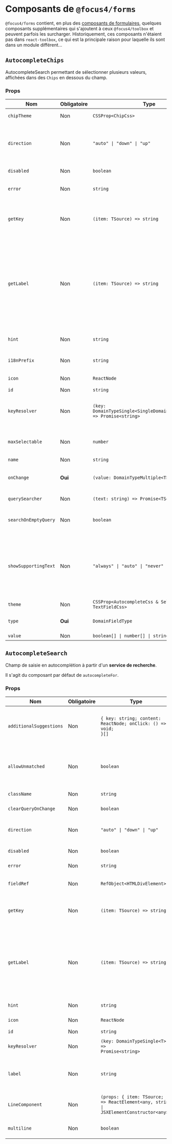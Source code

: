 # Composants de `@focus4/forms` <!-- {docsify-ignore-all} -->

`@focus4/forms` contient, en plus des [composants de formulaires](./model/form-usage.md), quelques composants supplémentaires qui s'ajoutent à ceux `@focus4/toolbox` et peuvent parfois les surcharger. Historiquement, ces composants n'étaient pas dans `react-toolbox`, ce qui est la principale raison pour laquelle ils sont dans un module différent...

## `AutocompleteChips`

AutocompleteSearch permettant de sélectionner plusieurs valeurs, affichées dans des `Chips` en dessous du champ.

### Props

| Nom                  | Obligatoire | Type                                                                                                   | Description                                                                                                                                                                                                           |
| -------------------- | ----------- | ------------------------------------------------------------------------------------------------------ | --------------------------------------------------------------------------------------------------------------------------------------------------------------------------------------------------------------------- |
| `chipTheme`          | Non         | <code>CSSProp&lt;ChipCss&gt;</code>                                                                    | CSS pour les Chips.                                                                                                                                                                                                   |
| `direction`          | Non         | <code>"auto" &#124; "down" &#124; "up"</code>                                                          | Précise dans quel sens les suggestions doivent s'afficher. Par défaut : "auto".                                                                                                                                       |
| `disabled`           | Non         | <code>boolean</code>                                                                                   | Désactive le select.                                                                                                                                                                                                  |
| `error`              | Non         | <code>string</code>                                                                                    | Message d'erreur à afficher.                                                                                                                                                                                          |
| `getKey`             | Non         | <code>(item: TSource) =&gt; string</code>                                                              | Détermine la propriété de l'objet a utiliser comme clé.<br />Par défaut : `item => item.key`                                                                                                                          |
| `getLabel`           | Non         | <code>(item: TSource) =&gt; string</code>                                                              | Détermine la propriété de l'objet à utiliser comme libellé.<br />Le libellé de l'objet est le texte utilisé pour chercher la correspondance avec le texte saisi dans le champ.<br />Par défaut : `item => item.label` |
| `hint`               | Non         | <code>string</code>                                                                                    | Placeholder pour le champ texte.                                                                                                                                                                                      |
| `i18nPrefix`         | Non         | <code>string</code>                                                                                    | Préfixe i18n. Par défaut : "focus".                                                                                                                                                                                   |
| `icon`               | Non         | <code>ReactNode</code>                                                                                 | Icône à poser devant le texte.                                                                                                                                                                                        |
| `id`                 | Non         | <code>string</code>                                                                                    | Id de l'input.                                                                                                                                                                                                        |
| `keyResolver`        | Non         | <code>(key: DomainTypeSingle&lt;SingleDomainFieldType&lt;T&gt;&gt;) =&gt; Promise&lt;string&gt;</code> | Service de résolution de clé. Doit retourner le libellé.                                                                                                                                                              |
| `maxSelectable`      | Non         | <code>number</code>                                                                                    | Nombre maximal d'éléments sélectionnables.                                                                                                                                                                            |
| `name`               | Non         | <code>string</code>                                                                                    | Nom de l'input.                                                                                                                                                                                                       |
| `onChange`           | **Oui**     | <code>(value: DomainTypeMultiple&lt;T&gt;) =&gt; void</code>                                           | Est appelé à chaque changement de valeur.                                                                                                                                                                             |
| `querySearcher`      | Non         | <code>(text: string) =&gt; Promise&lt;TSource[]&gt;</code>                                             | Service de recherche.                                                                                                                                                                                                 |
| `searchOnEmptyQuery` | Non         | <code>boolean</code>                                                                                   | Active l'appel à la recherche si le champ est vide.                                                                                                                                                                   |
| `showSupportingText` | Non         | <code>"always" &#124; "auto" &#124; "never"</code>                                                     | Contrôle l'affichage du texte en dessous du champ, quelque soit la valeur de `supportingText` ou `maxLength`. Par défaut : "always".                                                                                  |
| `theme`              | Non         | <code>CSSProp&lt;AutocompleteCss & SelectChipsCss & TextFieldCss&gt;</code>                            | CSS.                                                                                                                                                                                                                  |
| `type`               | **Oui**     | <code>DomainFieldType</code>                                                                           | Type du champ (celui du domaine).                                                                                                                                                                                     |
| `value`              | Non         | <code>boolean[] &#124; number[] &#124; string[]</code>                                                 | Valeur.                                                                                                                                                                                                               |

## `AutocompleteSearch`

Champ de saisie en autocomplétion à partir d'un **service de recherche**.

Il s'agit du composant par défaut de `autocompleteFor`.

### Props

| Nom                     | Obligatoire | Type                                                                                                                   | Description                                                                                                                                                                                                           |
| ----------------------- | ----------- | ---------------------------------------------------------------------------------------------------------------------- | --------------------------------------------------------------------------------------------------------------------------------------------------------------------------------------------------------------------- |
| `additionalSuggestions` | Non         | <code>{ key: string; content: ReactNode; onClick: () =&gt; void; }[]</code>                                            | Suggestions supplémentaires à afficher en plus des suggestions issues de `values`, pour effectuer des actions différentes.                                                                                            |
| `allowUnmatched`        | Non         | <code>boolean</code>                                                                                                   | Autorise la sélection d'une valeur qui n'existe pas dans `values` (le contenu de la `query` sera retourné en tant que valeur).                                                                                        |
| `className`             | Non         | <code>string</code>                                                                                                    | Classe CSS pour le composant racine.                                                                                                                                                                                  |
| `clearQueryOnChange`    | Non         | <code>boolean</code>                                                                                                   | Vide la query à la sélection d'une valeur.                                                                                                                                                                            |
| `direction`             | Non         | <code>"auto" &#124; "down" &#124; "up"</code>                                                                          | Précise dans quel sens les suggestions doivent s'afficher. Par défaut : "auto".                                                                                                                                       |
| `disabled`              | Non         | <code>boolean</code>                                                                                                   | Désactive le champ texte.                                                                                                                                                                                             |
| `error`                 | Non         | <code>string</code>                                                                                                    | Erreur à afficher sous le champ.                                                                                                                                                                                      |
| `fieldRef`              | Non         | <code>RefObject&lt;HTMLDivElement&gt;</code>                                                                           | Ref vers le champ (pour ancrer un Menu dessus par exemple).                                                                                                                                                           |
| `getKey`                | Non         | <code>(item: TSource) =&gt; string</code>                                                                              | Détermine la propriété de l'objet a utiliser comme clé.<br />Par défaut : `item => item.key`                                                                                                                          |
| `getLabel`              | Non         | <code>(item: TSource) =&gt; string</code>                                                                              | Détermine la propriété de l'objet à utiliser comme libellé.<br />Le libellé de l'objet est le texte utilisé pour chercher la correspondance avec le texte saisi dans le champ.<br />Par défaut : `item => item.label` |
| `hint`                  | Non         | <code>string</code>                                                                                                    | Placeholder pour le champ texte.                                                                                                                                                                                      |
| `icon`                  | Non         | <code>ReactNode</code>                                                                                                 | Icône à poser devant le texte.                                                                                                                                                                                        |
| `id`                    | Non         | <code>string</code>                                                                                                    | `id` pour l'input HTML.                                                                                                                                                                                               |
| `keyResolver`           | Non         | <code>(key: DomainTypeSingle&lt;T&gt;) =&gt; Promise&lt;string&gt;</code>                                              | Service de résolution de clé. Doit retourner le libellé.                                                                                                                                                              |
| `label`                 | Non         | <code>string</code>                                                                                                    | Libellé du champ, sera affiché à la place du `hint` et se déplacera sur le dessus lorsque le champ est utilisé.                                                                                                       |
| `LineComponent`         | Non         | <code>(props: { item: TSource; }) =&gt; ReactElement&lt;any, string &#124; JSXElementConstructor&lt;any&gt;&gt;</code> | Composant personnalisé pour afficher les suggestions.                                                                                                                                                                 |
| `multiline`             | Non         | <code>boolean</code>                                                                                                   | Si renseigné, affiche un <textarea> à la place de l'<input>.                                                                                                                                                          |
| `name`                  | Non         | <code>string</code>                                                                                                    | `name` pour l'input HTML.                                                                                                                                                                                             |
| `onBlur`                | Non         | <code>FocusEventHandler&lt;HTMLInputElement &#124; HTMLTextAreaElement &#124; HTMLSpanElement&gt;</code>               | Au blur du champ texte.                                                                                                                                                                                               |
| `onChange`              | Non         | <code>(value: DomainTypeSingle&lt;T&gt;) =&gt; void</code>                                                             | Au changement.                                                                                                                                                                                                        |
| `onClick`               | Non         | <code>MouseEventHandler&lt;HTMLDivElement&gt;</code>                                                                   | Au clic sur le champ texte.                                                                                                                                                                                           |
| `onContextMenu`         | Non         | <code>MouseEventHandler&lt;HTMLInputElement &#124; HTMLTextAreaElement&gt;</code>                                      | Au clic-droit dans le champ texte.                                                                                                                                                                                    |
| `onFocus`               | Non         | <code>FocusEventHandler&lt;HTMLInputElement &#124; HTMLTextAreaElement &#124; HTMLSpanElement&gt;</code>               | Au focus du champ texte.                                                                                                                                                                                              |
| `onKeyDown`             | Non         | <code>KeyboardEventHandler&lt;HTMLInputElement &#124; HTMLTextAreaElement&gt;</code>                                   | Au `keydown` du champ.                                                                                                                                                                                                |
| `onKeyPress`            | Non         | <code>KeyboardEventHandler&lt;HTMLInputElement &#124; HTMLTextAreaElement&gt;</code>                                   | Au `keypress` du champ.                                                                                                                                                                                               |
| `onKeyUp`               | Non         | <code>KeyboardEventHandler&lt;HTMLInputElement &#124; HTMLTextAreaElement&gt;</code>                                   | Au `keyup` du champ.                                                                                                                                                                                                  |
| `onPaste`               | Non         | <code>ClipboardEventHandler&lt;HTMLInputElement &#124; HTMLTextAreaElement&gt;</code>                                  | Au collage de texte dans le champ.                                                                                                                                                                                    |
| `onPointerDown`         | Non         | <code>(e: PointerEvent&lt;HTMLInputElement &#124; HTMLTextAreaElement&gt;) =&gt; void</code>                           | [MDN Reference](https://developer.mozilla.org/docs/Web/API/Element/pointerdown_event)                                                                                                                                 |
| `onPointerEnter`        | Non         | <code>(e: PointerEvent&lt;HTMLInputElement &#124; HTMLTextAreaElement&gt;) =&gt; void</code>                           | [MDN Reference](https://developer.mozilla.org/docs/Web/API/Element/pointerenter_event)                                                                                                                                |
| `onPointerLeave`        | Non         | <code>(e: PointerEvent&lt;HTMLInputElement &#124; HTMLTextAreaElement&gt;) =&gt; void</code>                           | [MDN Reference](https://developer.mozilla.org/docs/Web/API/Element/pointerleave_event)                                                                                                                                |
| `onPointerUp`           | Non         | <code>(e: PointerEvent&lt;HTMLInputElement &#124; HTMLTextAreaElement&gt;) =&gt; void</code>                           | [MDN Reference](https://developer.mozilla.org/docs/Web/API/Element/pointerup_event)                                                                                                                                   |
| `onQueryChange`         | Non         | <code>(query: string) =&gt; void</code>                                                                                | Handler appelé lorsque la query (= contenu du champ texte) change.                                                                                                                                                    |
| `prefix`                | Non         | <code>string</code>                                                                                                    | Préfixe à poser devant le texte.                                                                                                                                                                                      |
| `query`                 | Non         | <code>string</code>                                                                                                    | Permet de surcharger la query (= contenu du champ texte). A utiliser avec `onQueryChange`.                                                                                                                            |
| `querySearcher`         | Non         | <code>(text: string) =&gt; Promise&lt;TSource[]&gt;</code>                                                             | Service de recherche.                                                                                                                                                                                                 |
| `required`              | Non         | <code>boolean</code>                                                                                                   | Valeur de `required` sur l'input HTML.                                                                                                                                                                                |
| `role`                  | Non         | <code>AriaRole</code>                                                                                                  | Valeur de `role` sur l'input HTML.                                                                                                                                                                                    |
| `rows`                  | Non         | <code>number</code>                                                                                                    | Nombre de lignes pour le <textarea> (si `multiline`).                                                                                                                                                                 |
| `searchOnEmptyQuery`    | Non         | <code>boolean</code>                                                                                                   | Active l'appel à la recherche si le champ est vide.                                                                                                                                                                   |
| `showSupportingText`    | Non         | <code>"always" &#124; "auto" &#124; "never"</code>                                                                     | Contrôle l'affichage du texte en dessous du champ, quelque soit la valeur de `supportingText` ou `maxLength`. Par défaut : "auto".                                                                                    |
| `suffix`                | Non         | <code>string</code>                                                                                                    | Préfixe à poser après le texte.                                                                                                                                                                                       |
| `supportingText`        | Non         | <code>string</code>                                                                                                    | Texte à afficher en dessous du champ. Sera affiché en rouge si `error`.                                                                                                                                               |
| `tabIndex`              | Non         | <code>number</code>                                                                                                    | `tabindex` pour l'input HTML.                                                                                                                                                                                         |
| `theme`                 | Non         | <code>CSSProp&lt;AutocompleteCss & TextFieldCss&gt;</code>                                                             | CSS.                                                                                                                                                                                                                  |
| `trailing`              | Non         | <code>TrailingIcon &#124; TrailingIcon[]</code>                                                                        | Définition des icônes à poser après le texte dans le champ.                                                                                                                                                           |
| `type`                  | **Oui**     | <code>DomainFieldType</code>                                                                                           | Type du champ (celui du domaine).                                                                                                                                                                                     |
| `value`                 | Non         | <code>string &#124; number &#124; boolean</code>                                                                       | Valeur.                                                                                                                                                                                                               |

## `BooleanRadio`

Un radio oui/non pour un booléen.

### Props

| Nom                  | Obligatoire | Type                                                   | Description                                                                                                                          |
| -------------------- | ----------- | ------------------------------------------------------ | ------------------------------------------------------------------------------------------------------------------------------------ |
| `disabled`           | Non         | <code>boolean</code>                                   | Disabled radio-select, default to: false                                                                                             |
| `error`              | Non         | <code>string</code>                                    | Error message to display.                                                                                                            |
| `labelNo`            | Non         | <code>string</code>                                    | Libellé pour le "non". Par défaut: "focus.boolean.no"                                                                                |
| `labelYes`           | Non         | <code>string</code>                                    | Libellé pour le "oui". Par défaut: "focus.boolean.yes"                                                                               |
| `name`               | **Oui**     | <code>string</code>                                    | Name for input field.                                                                                                                |
| `onChange`           | **Oui**     | <code>(value: boolean) =&gt; void</code>               | Call with each value change.                                                                                                         |
| `showSupportingText` | Non         | <code>"always" &#124; "auto" &#124; "never"</code>     | Contrôle l'affichage du texte en dessous du champ, quelque soit la valeur de `supportingText` ou `maxLength`. Par défaut : "always". |
| `theme`              | Non         | <code>CSSProp&lt;BooleanRadioCss & RadioCss&gt;</code> | CSS.                                                                                                                                 |
| `value`              | Non         | <code>boolean</code>                                   | Value.                                                                                                                               |

## `Display`

Le composant d'affichage par défaut pour [toutes les fonctions d'affichage de champs](model/display-fields.md). Résout les listes de références, les autocompletes via `keyResolver`, les traductions i18n et peut afficher des listes de valeurs.

### Props

| Nom                 | Obligatoire | Type                                                                                                   | Description                                                                                                                                                                          |
| ------------------- | ----------- | ------------------------------------------------------------------------------------------------------ | ------------------------------------------------------------------------------------------------------------------------------------------------------------------------------------ |
| `formatter`         | Non         | <code>(value: DomainTypeSingle&lt;SingleDomainFieldType&lt;T&gt;&gt;) =&gt; string</code>              | Formatteur.                                                                                                                                                                          |
| `keyResolver`       | Non         | <code>(key: DomainTypeSingle&lt;SingleDomainFieldType&lt;T&gt;&gt;) =&gt; Promise&lt;string&gt;</code> | Service de résolution de code.                                                                                                                                                       |
| `listChunkSize`     | Non         | <code>number</code>                                                                                    | Si renseigné pour un affichage multiple en mode `list`, découpe les listes en plusieurs morceaux pour pouvoir les afficher en colonnes par exemple.                                  |
| `multiValueDisplay` | Non         | <code>"inline" &#124; "lists-if-multiple" &#124; "lists"</code>                                        | Permet de choisir si les valeurs multiples sont affichées en liste(s) ou sur une seule ligne.<br />Par défaut : `lists-if-multiple` (`inline` si une seule valeur et `lists` sinon). |
| `theme`             | Non         | <code>CSSProp&lt;DisplayCss&gt;</code>                                                                 | CSS.                                                                                                                                                                                 |
| `type`              | **Oui**     | <code>DomainFieldType</code>                                                                           | Type du champ (celui du domaine).                                                                                                                                                    |
| `value`             | Non         | <code>any</code>                                                                                       | Valeur à afficher.                                                                                                                                                                   |
| `values`            | Non         | <code>ReferenceList&lt;any, any, any&gt;</code>                                                        | Liste des valeurs de référence.                                                                                                                                                      |

## `InputDate`

Un champ de saisie de date avec double saisie en texte (avec un `Input`) et un calendrier (`Calendar`), qui s'affiche en dessous.

### Props

| Nom                | Obligatoire | Type                                                                                                                                                                                    | Description                                                                                                                                                                                                                                                                                                                                                                                                                                                                                                                                                                                                                                                                                                                                                                                                |
| ------------------ | ----------- | --------------------------------------------------------------------------------------------------------------------------------------------------------------------------------------- | ---------------------------------------------------------------------------------------------------------------------------------------------------------------------------------------------------------------------------------------------------------------------------------------------------------------------------------------------------------------------------------------------------------------------------------------------------------------------------------------------------------------------------------------------------------------------------------------------------------------------------------------------------------------------------------------------------------------------------------------------------------------------------------------------------------- |
| `calendarFormat`   | Non         | <code>DateTimeFormatOptions</code>                                                                                                                                                      | Format de l'affichage de la date dans le calendrier.                                                                                                                                                                                                                                                                                                                                                                                                                                                                                                                                                                                                                                                                                                                                                       |
| `calendarPosition` | Non         | <code>"auto" &#124; "down" &#124; "up"</code>                                                                                                                                           | Position du calendrier. Par défaut: "auto".                                                                                                                                                                                                                                                                                                                                                                                                                                                                                                                                                                                                                                                                                                                                                                |
| `calendarProps`    | Non         | <code>Omit&lt;CalendarProps, "onChange" &#124; "display" &#124; "handleSelect" &#124; "selectedDate"&gt;</code>                                                                         |                                                                                                                                                                                                                                                                                                                                                                                                                                                                                                                                                                                                                                                                                                                                                                                                            |
| `displayFrom`      | Non         | <code>"left" &#124; "right"</code>                                                                                                                                                      | Composant affiché depuis la gauche ou la droite.                                                                                                                                                                                                                                                                                                                                                                                                                                                                                                                                                                                                                                                                                                                                                           |
| `error`            | Non         | <code>string</code>                                                                                                                                                                     | Erreur à afficher sous le champ.                                                                                                                                                                                                                                                                                                                                                                                                                                                                                                                                                                                                                                                                                                                                                                           |
| `id`               | Non         | <code>string</code>                                                                                                                                                                     | Id pour l'input.                                                                                                                                                                                                                                                                                                                                                                                                                                                                                                                                                                                                                                                                                                                                                                                           |
| `inputFormat`      | Non         | <code>string</code>                                                                                                                                                                     | Format de la date dans l'input.                                                                                                                                                                                                                                                                                                                                                                                                                                                                                                                                                                                                                                                                                                                                                                            |
| `inputProps`       | Non         | <code>Omit&lt;InputProps&lt;"string"&gt;, "error" &#124; "onChange" &#124; "value" &#124; "type" &#124; "id" &#124; "name" &#124; "onFocus" &#124; "onKeyDown" &#124; "mask"&gt;</code> | Props de l'input.                                                                                                                                                                                                                                                                                                                                                                                                                                                                                                                                                                                                                                                                                                                                                                                          |
| `ISOStringFormat`  | Non         | <code>"date-only" &#124; "local-midnight" &#124; "local-utc-midnight" &#124; "utc-midnight"</code>                                                                                      | Définit la correspondance entre une date et l'ISOString (date/heure) associé.<br /><br />Par exemple, pour 24/10/2017 en UTC + 2 :<br />- "utc-midnight" : Minuit, en UTC. (-> 2017-10-24T00:00:00Z)<br />- "local-midnight" : Minuit, au fuseau horaire local. (-> 2017-10-24T00:00:00+02:00)<br />- "local-utc-midnight" : Minuit à l'heure locale, en UTC. (-> 2017-10-23T22:00:00Z)<br />- "date-only" : ISOString sans heure (-> 2017-10-23)<br /><br />En "utc-midnight", le composant ignore totalement la composante heure de la date qu'il reçoit,<br />alors qu'en "local-*" la date sera convertie dans le fuseau horaire local. Quelque soit le format choisi,<br />la composante heure sera toujours normalisée (comme choisi) en sortie de `onChange`.<br /><br />Par défaut "utc-midnight". |
| `name`             | Non         | <code>string</code>                                                                                                                                                                     | Name pour l'input.                                                                                                                                                                                                                                                                                                                                                                                                                                                                                                                                                                                                                                                                                                                                                                                         |
| `onChange`         | **Oui**     | <code>(date: string) =&gt; void</code>                                                                                                                                                  | Appelé lorsque la date change.                                                                                                                                                                                                                                                                                                                                                                                                                                                                                                                                                                                                                                                                                                                                                                             |
| `theme`            | Non         | <code>CSSProp&lt;InputDateCss&gt;</code>                                                                                                                                                | CSS.                                                                                                                                                                                                                                                                                                                                                                                                                                                                                                                                                                                                                                                                                                                                                                                                       |
| `timezoneCode`     | Non         | <code>string</code>                                                                                                                                                                     | Code Timezone que l'on souhaite appliquer au DatePicker dans le cas d'une Timezone différente de celle du navigateur (https://moment.github.io/luxon/#/zones)<br />Incompatible avec l'usage de ISOStringFormat                                                                                                                                                                                                                                                                                                                                                                                                                                                                                                                                                                                            |
| `value`            | **Oui**     | <code>string</code>                                                                                                                                                                     | Valeur.                                                                                                                                                                                                                                                                                                                                                                                                                                                                                                                                                                                                                                                                                                                                                                                                    |

## `InputTime`

Un champ de saisie d'heure avec double saisie en texte (avec un `Input`) et une horloge (`Clock`), qui s'affiche en dessous.

### Props

| Nom             | Obligatoire | Type                                                                                                                                                                                    | Description                                                                                                                                          |
| --------------- | ----------- | --------------------------------------------------------------------------------------------------------------------------------------------------------------------------------------- | ---------------------------------------------------------------------------------------------------------------------------------------------------- |
| `clockFormat`   | Non         | <code>"24hr" &#124; "ampm"</code>                                                                                                                                                       | Format pour le composant d'horloge.                                                                                                                  |
| `clockPosition` | Non         | <code>"auto" &#124; "down" &#124; "up"</code>                                                                                                                                           | Position de l'horloge. Par défaut: "auto".                                                                                                           |
| `clockTheme`    | Non         | <code>CSSProp&lt;ClockCss&gt;</code>                                                                                                                                                    | CSS pour le composant Clock.                                                                                                                         |
| `displayFrom`   | Non         | <code>"left" &#124; "right"</code>                                                                                                                                                      | Composant affiché depuis la gauche ou la droite.                                                                                                     |
| `error`         | Non         | <code>string</code>                                                                                                                                                                     | Erreur à afficher sous le champ.                                                                                                                     |
| `id`            | Non         | <code>string</code>                                                                                                                                                                     | Id pour l'input.                                                                                                                                     |
| `inputFormat`   | Non         | <code>string</code>                                                                                                                                                                     | Format de la date dans l'input.                                                                                                                      |
| `inputProps`    | Non         | <code>Omit&lt;InputProps&lt;"string"&gt;, "error" &#124; "onChange" &#124; "value" &#124; "type" &#124; "id" &#124; "name" &#124; "onFocus" &#124; "onKeyDown" &#124; "mask"&gt;</code> | Props de l'input.                                                                                                                                    |
| `name`          | Non         | <code>string</code>                                                                                                                                                                     | Name pour l'input.                                                                                                                                   |
| `onChange`      | **Oui**     | <code>(time: string) =&gt; void</code>                                                                                                                                                  | Appelé lorsque l'heure change.                                                                                                                       |
| `theme`         | Non         | <code>CSSProp&lt;InputTimeCss&gt;</code>                                                                                                                                                | CSS.                                                                                                                                                 |
| `timezoneCode`  | Non         | <code>string</code>                                                                                                                                                                     | Code Timezone que l'on souhaite appliquer au InputTime dans le cas d'une Timezone différente de celle du navigateur (https://momentjs.com/timezone/) |
| `value`         | **Oui**     | <code>string</code>                                                                                                                                                                     | Valeur.                                                                                                                                              |

## `Input`


Surcharge du `TextField` de `@focus4/toolbox` pour ajouter :

-   La gestion de masques de saisie
-   Une gestion propre de saisie de nombre (avec formattage, restrictions de décimales, et un `onChange` qui renvoie bien un nombre)

Il s'agit du composant par défaut pour [`fieldFor`](model/display-fields.md#fieldforfield-options).

### Props

| Nom                     | Obligatoire | Type                                                                                                     | Description                                                                                                                        |
| ----------------------- | ----------- | -------------------------------------------------------------------------------------------------------- | ---------------------------------------------------------------------------------------------------------------------------------- |
| `autoComplete`          | Non         | <code>string</code>                                                                                      | Valeur de `autocomplete` sur l'input HTML.                                                                                         |
| `className`             | Non         | <code>string</code>                                                                                      | Classe CSS pour le composant racine.                                                                                               |
| `disabled`              | Non         | <code>boolean</code>                                                                                     | Désactive le champ texte.                                                                                                          |
| `error`                 | Non         | <code>string</code>                                                                                      | Erreur à afficher sous le champ.                                                                                                   |
| `fieldRef`              | Non         | <code>RefObject&lt;HTMLDivElement&gt;</code>                                                             | Ref vers le champ (pour ancrer un Menu dessus par exemple).                                                                        |
| `hasThousandsSeparator` | Non         | <code>boolean</code>                                                                                     | Pour un input de type "number", affiche les séparateurs de milliers.                                                               |
| `hint`                  | Non         | <code>string</code>                                                                                      | Placeholder pour le champ texte.                                                                                                   |
| `icon`                  | Non         | <code>ReactNode</code>                                                                                   | Icône à poser devant le texte.                                                                                                     |
| `id`                    | Non         | <code>string</code>                                                                                      | `id` pour l'input HTML.                                                                                                            |
| `label`                 | Non         | <code>string</code>                                                                                      | Libellé du champ, sera affiché à la place du `hint` et se déplacera sur le dessus lorsque le champ est utilisé.                    |
| `loading`               | Non         | <code>boolean</code>                                                                                     | Affiche un indicateur de chargement dans le champ texte.                                                                           |
| `mask`                  | Non         | <code>MaskDefinition</code>                                                                              | Pour un input de type "text", paramètre un masque de saisie.                                                                       |
| `maxDecimals`           | Non         | <code>number</code>                                                                                      | Pour un input de type "number", le nombre maximal de décimales qu'il est possible de saisir. Par défaut : 10.                      |
| `maxLength`             | Non         | <code>number</code>                                                                                      | Taille maximum du champ. Sera affiché en dessous du champ à côté de `supportingText`.                                              |
| `multiline`             | Non         | <code>boolean</code>                                                                                     | Si renseigné, affiche un <textarea> à la place de l'<input>.                                                                       |
| `name`                  | Non         | <code>string</code>                                                                                      | `name` pour l'input HTML.                                                                                                          |
| `noNegativeNumbers`     | Non         | <code>boolean</code>                                                                                     | Pour un input de type "number", interdit la saisie de nombres négatifs.                                                            |
| `onBlur`                | Non         | <code>FocusEventHandler&lt;HTMLInputElement &#124; HTMLTextAreaElement &#124; HTMLSpanElement&gt;</code> | Au blur du champ texte.                                                                                                            |
| `onChange`              | **Oui**     | <code>(value: DomainTypeSingle&lt;T&gt;) =&gt; void</code>                                               | Handler appelé à chaque saisie. Retourne la valeur dans le type de l'input.                                                        |
| `onClick`               | Non         | <code>MouseEventHandler&lt;HTMLDivElement&gt;</code>                                                     | Au clic sur le champ texte.                                                                                                        |
| `onContextMenu`         | Non         | <code>MouseEventHandler&lt;HTMLInputElement &#124; HTMLTextAreaElement&gt;</code>                        | Au clic-droit dans le champ texte.                                                                                                 |
| `onFocus`               | Non         | <code>FocusEventHandler&lt;HTMLInputElement &#124; HTMLTextAreaElement &#124; HTMLSpanElement&gt;</code> | Au focus du champ texte.                                                                                                           |
| `onKeyDown`             | Non         | <code>KeyboardEventHandler&lt;HTMLInputElement &#124; HTMLTextAreaElement&gt;</code>                     | Au `keydown` du champ.                                                                                                             |
| `onKeyPress`            | Non         | <code>KeyboardEventHandler&lt;HTMLInputElement &#124; HTMLTextAreaElement&gt;</code>                     | Au `keypress` du champ.                                                                                                            |
| `onKeyUp`               | Non         | <code>KeyboardEventHandler&lt;HTMLInputElement &#124; HTMLTextAreaElement&gt;</code>                     | Au `keyup` du champ.                                                                                                               |
| `onPaste`               | Non         | <code>ClipboardEventHandler&lt;HTMLInputElement &#124; HTMLTextAreaElement&gt;</code>                    | Au collage de texte dans le champ.                                                                                                 |
| `onPointerDown`         | Non         | <code>(e: PointerEvent&lt;HTMLInputElement &#124; HTMLTextAreaElement&gt;) =&gt; void</code>             | [MDN Reference](https://developer.mozilla.org/docs/Web/API/Element/pointerdown_event)                                              |
| `onPointerEnter`        | Non         | <code>(e: PointerEvent&lt;HTMLInputElement &#124; HTMLTextAreaElement&gt;) =&gt; void</code>             | [MDN Reference](https://developer.mozilla.org/docs/Web/API/Element/pointerenter_event)                                             |
| `onPointerLeave`        | Non         | <code>(e: PointerEvent&lt;HTMLInputElement &#124; HTMLTextAreaElement&gt;) =&gt; void</code>             | [MDN Reference](https://developer.mozilla.org/docs/Web/API/Element/pointerleave_event)                                             |
| `onPointerUp`           | Non         | <code>(e: PointerEvent&lt;HTMLInputElement &#124; HTMLTextAreaElement&gt;) =&gt; void</code>             | [MDN Reference](https://developer.mozilla.org/docs/Web/API/Element/pointerup_event)                                                |
| `prefix`                | Non         | <code>string</code>                                                                                      | Préfixe à poser devant le texte.                                                                                                   |
| `readonly`              | Non         | <code>boolean</code>                                                                                     | Si renseigné, crée un champ texte en lecture seule sans <input> HTML.                                                              |
| `required`              | Non         | <code>boolean</code>                                                                                     | Valeur de `required` sur l'input HTML.                                                                                             |
| `role`                  | Non         | <code>AriaRole</code>                                                                                    | Valeur de `role` sur l'input HTML.                                                                                                 |
| `rows`                  | Non         | <code>number</code>                                                                                      | Nombre de lignes pour le <textarea> (si `multiline`).                                                                              |
| `showSupportingText`    | Non         | <code>"always" &#124; "auto" &#124; "never"</code>                                                       | Contrôle l'affichage du texte en dessous du champ, quelque soit la valeur de `supportingText` ou `maxLength`. Par défaut : "auto". |
| `suffix`                | Non         | <code>string</code>                                                                                      | Préfixe à poser après le texte.                                                                                                    |
| `supportingText`        | Non         | <code>string</code>                                                                                      | Texte à afficher en dessous du champ. Sera affiché en rouge si `error`.                                                            |
| `tabIndex`              | Non         | <code>number</code>                                                                                      | `tabindex` pour l'input HTML.                                                                                                      |
| `theme`                 | Non         | <code>CSSProp&lt;TextFieldCss&gt;</code>                                                                 | CSS.                                                                                                                               |
| `trailing`              | Non         | <code>TrailingIcon &#124; TrailingIcon[]</code>                                                          | Définition des icônes à poser après le texte dans le champ.                                                                        |
| `type`                  | **Oui**     | <code>DomainFieldType</code>                                                                             | Type du champ (celui du domaine).                                                                                                  |
| `value`                 | Non         | <code>string &#124; number &#124; boolean</code>                                                         | Valeur.                                                                                                                            |

## `Label`

Le composant d'affichage du libellé par défaut pour [toutes les fonctions d'affichage de champs](model/display-fields.md). Peut inclure une tooltip à côté du libellé.

### Props

| Nom              | Obligatoire | Type                                   | Description                                       |
| ---------------- | ----------- | -------------------------------------- | ------------------------------------------------- |
| `comment`        | Non         | <code>ReactNode</code>                 | Commentaire, affiché sur la tooltip               |
| `i18nPrefix`     | Non         | <code>string</code>                    | Pour l'icône de la tooltip. Par défaut : "focus". |
| `id`             | Non         | <code>string</code>                    | Id du champ associé                               |
| `label`          | Non         | <code>string</code>                    | Libellé.                                          |
| `onTooltipClick` | Non         | <code>() =&gt; void</code>             | Au click sur la tooltip.                          |
| `showTooltip`    | Non         | <code>boolean</code>                   | Affiche la tooltip.                               |
| `style`          | Non         | <code>CSSProperties</code>             | Style inline.                                     |
| `theme`          | Non         | <code>CSSProp&lt;LabelCss&gt;</code>   | CSS.                                              |
| `tooltipTheme`   | Non         | <code>CSSProp&lt;TooltipCss&gt;</code> | CSS de la tooltip.                                |

## `PanelButtons`

Buttons par défaut du panel : edit / save / cancel.

### Props

| Nom             | Obligatoire | Type                       | Description                              |
| --------------- | ----------- | -------------------------- | ---------------------------------------- |
| `editing`       | Non         | <code>boolean</code>       | Etat d'édition.                          |
| `i18nPrefix`    | Non         | <code>string</code>        | Préfixe i18n. Par défaut : "focus"       |
| `loading`       | Non         | <code>boolean</code>       | En cours de chargement                   |
| `onClickCancel` | Non         | <code>() =&gt; void</code> | Appelé au clic sur le bouton "Annuler".  |
| `onClickEdit`   | Non         | <code>() =&gt; void</code> | Appelé au clic sur le bouton "Modifier". |
| `save`          | Non         | <code>() =&gt; void</code> | Handler du bouton save.                  |

## `Panel`

Le composant standard pour afficher un bloc avec un titre, des actions et un contenu. Utilisé largement par les formulaires.

### Props

| Nom               | Obligatoire | Type                                                           | Description                                                                                      |
| ----------------- | ----------- | -------------------------------------------------------------- | ------------------------------------------------------------------------------------------------ |
| `Buttons`         | Non         | <code>ComponentType&lt;PanelButtonsProps&gt;</code>            | Boutons à afficher dans le Panel. Par défaut : les boutons de formulaire (edit / save / cancel). |
| `buttonsPosition` | Non         | <code>"none" &#124; "both" &#124; "bottom" &#124; "top"</code> | Position des boutons. Par défaut : "top".                                                        |
| `editing`         | Non         | <code>boolean</code>                                           | Etat d'édition.                                                                                  |
| `hideOnScrollspy` | Non         | <code>boolean</code>                                           | Masque le panel dans le ScrollspyContainer.                                                      |
| `hideProgressBar` | Non         | <code>boolean</code>                                           | Masque la progress bar lors du chargement/sauvegarde.                                            |
| `i18nPrefix`      | Non         | <code>string</code>                                            | Préfixe i18n. Par défaut : "focus"                                                               |
| `loading`         | Non         | <code>boolean</code>                                           | En cours de chargement                                                                           |
| `name`            | Non         | <code>string</code>                                            | Identifiant du panel. Par défaut : premier mot du titre, si renseigné.                           |
| `onClickCancel`   | Non         | <code>() =&gt; void</code>                                     | Appelé au clic sur le bouton "Annuler".                                                          |
| `onClickEdit`     | Non         | <code>() =&gt; void</code>                                     | Appelé au clic sur le bouton "Modifier".                                                         |
| `save`            | Non         | <code>() =&gt; void</code>                                     | Handler du bouton save.                                                                          |
| `theme`           | Non         | <code>CSSProp&lt;PanelCss&gt;</code>                           | CSS.                                                                                             |
| `title`           | Non         | <code>string</code>                                            | Titre du panel.                                                                                  |

## `SelectCheckbox`

Un composant de sélection multiple pour un champ de type liste de valeurs avec plusieurs choix possibles, dans une liste de référence.

### Props

| Nom                  | Obligatoire | Type                                                         | Description                                                                                                                          |
| -------------------- | ----------- | ------------------------------------------------------------ | ------------------------------------------------------------------------------------------------------------------------------------ |
| `disabled`           | Non         | <code>boolean</code>                                         | Désactive le select.                                                                                                                 |
| `error`              | Non         | <code>string</code>                                          | Message d'erreur à afficher.                                                                                                         |
| `id`                 | Non         | <code>string</code>                                          | Id de l'input.                                                                                                                       |
| `label`              | Non         | <code>string</code>                                          | Libellé.                                                                                                                             |
| `maxSelectable`      | Non         | <code>number</code>                                          | Nombre maximal d'éléments sélectionnables.                                                                                           |
| `name`               | Non         | <code>string</code>                                          | Nom de l'input.                                                                                                                      |
| `onChange`           | **Oui**     | <code>(value: DomainTypeMultiple&lt;T&gt;) =&gt; void</code> | Est appelé à chaque changement de valeur.                                                                                            |
| `showSupportingText` | Non         | <code>"always" &#124; "auto" &#124; "never"</code>           | Contrôle l'affichage du texte en dessous du champ, quelque soit la valeur de `supportingText` ou `maxLength`. Par défaut : "always". |
| `theme`              | Non         | <code>CSSProp&lt;CheckboxCss & SelectCheckboxCss&gt;</code>  | CSS.                                                                                                                                 |
| `type`               | **Oui**     | <code>DomainFieldType</code>                                 | Type du champ (celui du domaine).                                                                                                    |
| `value`              | Non         | <code>boolean[] &#124; number[] &#124; string[]</code>       | Valeur.                                                                                                                              |
| `values`             | **Oui**     | <code>ReferenceList&lt;any, any, any&gt;</code>              | Liste des valeurs.                                                                                                                   |

## `SelectChips`

Select permettant de sélectionner plusieurs valeurs, affichées dans des `Chips` en dessous du champ.

### Props

| Nom                  | Obligatoire | Type                                                                    | Description                                                                                                                          |
| -------------------- | ----------- | ----------------------------------------------------------------------- | ------------------------------------------------------------------------------------------------------------------------------------ |
| `chipTheme`          | Non         | <code>CSSProp&lt;ChipCss&gt;</code>                                     | CSS pour les Chips.                                                                                                                  |
| `direction`          | Non         | <code>"auto" &#124; "down" &#124; "up"</code>                           | Précise dans quel sens les suggestions doivent s'afficher. Par défaut : "auto".                                                      |
| `disabled`           | Non         | <code>boolean</code>                                                    | Désactive le champ texte.                                                                                                            |
| `error`              | Non         | <code>string</code>                                                     | Message d'erreur à afficher.                                                                                                         |
| `hasSelectAll`       | Non         | <code>boolean</code>                                                    | Permet la sélection de tous les éléments à la fois.                                                                                  |
| `i18nPrefix`         | Non         | <code>string</code>                                                     | Préfixe i18n. Par défaut : "focus".                                                                                                  |
| `icon`               | Non         | <code>ReactNode</code>                                                  | Icône à poser devant le texte.                                                                                                       |
| `id`                 | Non         | <code>string</code>                                                     | Id de l'input.                                                                                                                       |
| `maxSelectable`      | Non         | <code>number</code>                                                     | Nombre maximal d'éléments sélectionnables.                                                                                           |
| `name`               | Non         | <code>string</code>                                                     | Nom de l'input.                                                                                                                      |
| `onChange`           | **Oui**     | <code>(value: DomainTypeMultiple&lt;T&gt;) =&gt; void</code>            | Est appelé à chaque changement de valeur.                                                                                            |
| `showSupportingText` | Non         | <code>"always" &#124; "auto" &#124; "never"</code>                      | Contrôle l'affichage du texte en dessous du champ, quelque soit la valeur de `supportingText` ou `maxLength`. Par défaut : "always". |
| `theme`              | Non         | <code>CSSProp&lt;DropdownCss & SelectChipsCss & TextFieldCss&gt;</code> | CSS.                                                                                                                                 |
| `type`               | **Oui**     | <code>DomainFieldType</code>                                            | Type du champ (celui du domaine).                                                                                                    |
| `unselectable`       | Non         | <code>(value: any) =&gt; boolean</code>                                 | Retire les valeurs qui correspondent à ce filtre des valeurs sélectionnables dans le Select.                                         |
| `value`              | Non         | <code>boolean[] &#124; number[] &#124; string[]</code>                  | Valeur.                                                                                                                              |
| `values`             | **Oui**     | <code>ReferenceList&lt;any, any, any&gt;</code>                         | Liste des valeurs.                                                                                                                   |

## `SelectRadio`

Un composant de saisie pour choisir un élément dans une liste de référence en utilisant un [`Radio`](components/toolbox.md#radiogroup)

### Props

| Nom                  | Obligatoire | Type                                                       | Description                                                                                                                          |
| -------------------- | ----------- | ---------------------------------------------------------- | ------------------------------------------------------------------------------------------------------------------------------------ |
| `disabled`           | Non         | <code>boolean</code>                                       | Désactive le select.                                                                                                                 |
| `error`              | Non         | <code>string</code>                                        | Message d'erreur à afficher.                                                                                                         |
| `hasUndefined`       | Non         | <code>boolean</code>                                       | Autorise la non-sélection en ajoutant une option vide. Par défaut : "false".                                                         |
| `label`              | Non         | <code>string</code>                                        | Libellé.                                                                                                                             |
| `name`               | Non         | <code>string</code>                                        | Nom de l'input.                                                                                                                      |
| `onChange`           | **Oui**     | <code>(value: DomainTypeSingle&lt;T&gt;) =&gt; void</code> | Est appelé à chaque changement de valeur.                                                                                            |
| `showSupportingText` | Non         | <code>"always" &#124; "auto" &#124; "never"</code>         | Contrôle l'affichage du texte en dessous du champ, quelque soit la valeur de `supportingText` ou `maxLength`. Par défaut : "always". |
| `theme`              | Non         | <code>CSSProp&lt;RadioCss & SelectRadioCss&gt;</code>      | CSS.                                                                                                                                 |
| `type`               | **Oui**     | <code>DomainFieldType</code>                               | Type du champ (celui du domaine).                                                                                                    |
| `undefinedLabel`     | Non         | <code>string</code>                                        | Libellé du cas vide.                                                                                                                 |
| `undefinedPosition`  | Non         | <code>"bottom" &#124; "top"</code>                         | Position du cas vide. Par défaut : "bottom".                                                                                         |
| `value`              | Non         | <code>string &#124; number &#124; boolean</code>           | Valeur.                                                                                                                              |
| `values`             | **Oui**     | <code>ReferenceList&lt;any, any, any&gt;</code>            | Liste des valeurs.                                                                                                                   |

## `Select`

Un composant de saisie pour choisir un élément dans une liste de référence, via un Dropdown.

Il s'agit du composant par défaut pour [`selectFor`](model/display-fields.md#selectforfield-values-options).

### Props

| Nom                               | Obligatoire | Type                                                                                                               | Description                                                                                                                        |
| --------------------------------- | ----------- | ------------------------------------------------------------------------------------------------------------------ | ---------------------------------------------------------------------------------------------------------------------------------- |
| `className`                       | Non         | <code>string</code>                                                                                                | Classe CSS pour le composant racine.                                                                                               |
| `direction`                       | Non         | <code>"auto" &#124; "down" &#124; "up"</code>                                                                      | Précise dans quel sens les valeurs doivent s'afficher. Par défaut : "auto".                                                        |
| `disableArrowSelectionWhenClosed` | Non         | <code>boolean</code>                                                                                               | Désactive la sélection de valeurs au clavier lorsque la Dropdown est fermée.                                                       |
| `disabled`                        | Non         | <code>boolean</code>                                                                                               | Désactive le champ texte.                                                                                                          |
| `error`                           | Non         | <code>string</code>                                                                                                | Message d'erreur à afficher.                                                                                                       |
| `fieldRef`                        | Non         | <code>RefObject&lt;HTMLDivElement&gt;</code>                                                                       | Ref vers le champ (pour ancrer un Menu dessus par exemple).                                                                        |
| `hasUndefined`                    | Non         | <code>boolean</code>                                                                                               | Autorise la non-sélection en ajoutant une option vide. Par défaut : "true".                                                        |
| `hint`                            | Non         | <code>string</code>                                                                                                | Placeholder pour le champ texte.                                                                                                   |
| `i18nPrefix`                      | Non         | <code>string</code>                                                                                                | Préfixe i18n. Par défaut : "focus".                                                                                                |
| `icon`                            | Non         | <code>ReactNode</code>                                                                                             | Icône à poser devant le texte.                                                                                                     |
| `id`                              | Non         | <code>string</code>                                                                                                | `id` pour l'input HTML.                                                                                                            |
| `label`                           | Non         | <code>string</code>                                                                                                | Libellé du champ, sera affiché à la place du `hint` et se déplacera sur le dessus lorsque le champ est utilisé.                    |
| `LineComponent`                   | Non         | <code>(props: { item: any; }) =&gt; ReactElement&lt;any, string &#124; JSXElementConstructor&lt;any&gt;&gt;</code> | Composant personnalisé pour afficher les valeurs.                                                                                  |
| `loading`                         | Non         | <code>boolean</code>                                                                                               | Affiche un indicateur de chargement dans le champ texte.                                                                           |
| `multiline`                       | Non         | <code>boolean</code>                                                                                               | Si renseigné, affiche un <textarea> à la place de l'<input>.                                                                       |
| `name`                            | Non         | <code>string</code>                                                                                                | `name` pour l'input HTML.                                                                                                          |
| `onBlur`                          | Non         | <code>FocusEventHandler&lt;HTMLInputElement &#124; HTMLTextAreaElement &#124; HTMLSpanElement&gt;</code>           | Au blur du champ texte.                                                                                                            |
| `onChange`                        | **Oui**     | <code>(value: DomainTypeSingle&lt;T&gt;) =&gt; void</code>                                                         | Est appelé à chaque changement de valeur.                                                                                          |
| `onClick`                         | Non         | <code>MouseEventHandler&lt;HTMLDivElement&gt;</code>                                                               | Au clic sur le champ texte.                                                                                                        |
| `onContextMenu`                   | Non         | <code>MouseEventHandler&lt;HTMLInputElement &#124; HTMLTextAreaElement&gt;</code>                                  | Au clic-droit dans le champ texte.                                                                                                 |
| `onFocus`                         | Non         | <code>FocusEventHandler&lt;HTMLInputElement &#124; HTMLTextAreaElement &#124; HTMLSpanElement&gt;</code>           | Au focus du champ texte.                                                                                                           |
| `onKeyDown`                       | Non         | <code>KeyboardEventHandler&lt;HTMLInputElement &#124; HTMLTextAreaElement&gt;</code>                               | Au `keydown` du champ.                                                                                                             |
| `onKeyPress`                      | Non         | <code>KeyboardEventHandler&lt;HTMLInputElement &#124; HTMLTextAreaElement&gt;</code>                               | Au `keypress` du champ.                                                                                                            |
| `onKeyUp`                         | Non         | <code>KeyboardEventHandler&lt;HTMLInputElement &#124; HTMLTextAreaElement&gt;</code>                               | Au `keyup` du champ.                                                                                                               |
| `onPaste`                         | Non         | <code>ClipboardEventHandler&lt;HTMLInputElement &#124; HTMLTextAreaElement&gt;</code>                              | Au collage de texte dans le champ.                                                                                                 |
| `onPointerDown`                   | Non         | <code>(e: PointerEvent&lt;HTMLInputElement &#124; HTMLTextAreaElement&gt;) =&gt; void</code>                       | [MDN Reference](https://developer.mozilla.org/docs/Web/API/Element/pointerdown_event)                                              |
| `onPointerEnter`                  | Non         | <code>(e: PointerEvent&lt;HTMLInputElement &#124; HTMLTextAreaElement&gt;) =&gt; void</code>                       | [MDN Reference](https://developer.mozilla.org/docs/Web/API/Element/pointerenter_event)                                             |
| `onPointerLeave`                  | Non         | <code>(e: PointerEvent&lt;HTMLInputElement &#124; HTMLTextAreaElement&gt;) =&gt; void</code>                       | [MDN Reference](https://developer.mozilla.org/docs/Web/API/Element/pointerleave_event)                                             |
| `onPointerUp`                     | Non         | <code>(e: PointerEvent&lt;HTMLInputElement &#124; HTMLTextAreaElement&gt;) =&gt; void</code>                       | [MDN Reference](https://developer.mozilla.org/docs/Web/API/Element/pointerup_event)                                                |
| `prefix`                          | Non         | <code>string</code>                                                                                                | Préfixe à poser devant le texte.                                                                                                   |
| `required`                        | Non         | <code>boolean</code>                                                                                               | Valeur de `required` sur l'input HTML.                                                                                             |
| `role`                            | Non         | <code>AriaRole</code>                                                                                              | Valeur de `role` sur l'input HTML.                                                                                                 |
| `rows`                            | Non         | <code>number</code>                                                                                                | Nombre de lignes pour le <textarea> (si `multiline`).                                                                              |
| `showSupportingText`              | Non         | <code>"always" &#124; "auto" &#124; "never"</code>                                                                 | Contrôle l'affichage du texte en dessous du champ, quelque soit la valeur de `supportingText` ou `maxLength`. Par défaut : "auto". |
| `suffix`                          | Non         | <code>string</code>                                                                                                | Préfixe à poser après le texte.                                                                                                    |
| `supportingText`                  | Non         | <code>string</code>                                                                                                | Texte à afficher en dessous du champ. Sera affiché en rouge si `error`.                                                            |
| `tabIndex`                        | Non         | <code>number</code>                                                                                                | `tabindex` pour l'input HTML.                                                                                                      |
| `theme`                           | Non         | <code>CSSProp&lt;DropdownCss & TextFieldCss&gt;</code>                                                             | CSS.                                                                                                                               |
| `trailing`                        | Non         | <code>TrailingIcon &#124; TrailingIcon[]</code>                                                                    | Définition des icônes à poser après le texte dans le champ.                                                                        |
| `type`                            | **Oui**     | <code>DomainFieldType</code>                                                                                       | Type du champ (celui du domaine).                                                                                                  |
| `undefinedLabel`                  | Non         | <code>ReactNode</code>                                                                                             | Libellé de l'option vide.                                                                                                          |
| `value`                           | Non         | <code>string &#124; number &#124; boolean</code>                                                                   | Valeur.                                                                                                                            |
| `values`                          | **Oui**     | <code>ReferenceList&lt;any, any, any&gt;</code>                                                                    | Liste des valeurs.                                                                                                                 |
